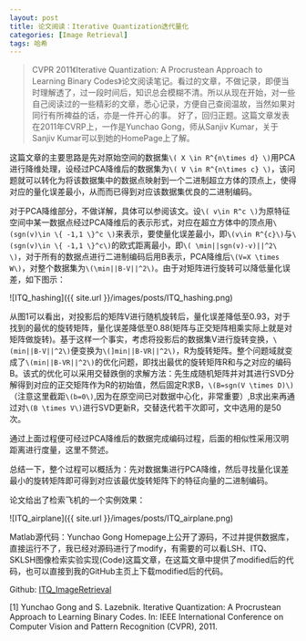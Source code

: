 ```yaml
---
layout: post
title: 论文阅读：Iterative Quantization迭代量化
categories: [Image Retrieval]
tags: 哈希
---
```


> CVPR 2011《Iterative Quantization: A Procrustean Approach to Learning Binary Codes》论文阅读笔记。看过的文章，不做记录，即便当时理解透了，过一段时间后，知识总会模糊不清。所以从现在开始，对一些自己阅读过的一些精彩的文章，悉心记录，方便自己查阅温故，当然如果对同行有所裨益的话，亦是一件开心的事。
好了，回归正题。这篇文章发表在2011年CVRP上，一作是Yunchao Gong，师从Sanjiv Kumar，关于Sanjiv Kumar可以到她的HomePage上了解。

这篇文章的主要思路是先对原始空间的数据集`\( X \in R^{n\times d} \)`用PCA进行降维处理，设经过PCA降维后的数据集为`\( V \in R^{n\times c} \)`，该问题就可以转化为将该数据集中的数据点映射到一个二进制超立方体的顶点上，使得对应的量化误差最小，从而而已得到对应该数据集优良的二进制编码。

对于PCA降维部分，不做详解，具体可以参阅该文。设`\( v\in R^c \)`为原特征空间中某一数据点经过PCA降维后的表示形式，对应在超立方体中的顶点用`\(sgn(v)\in \{ -1,1 \}^c \)`来表示，要使量化误差最小，即`\(v\in R^{c}\)`与`\(sgn(v)\in \{ -1,1 \}^c\)`的欧式距离最小，即`\( \min||sgn(v)-v)||^2\ \)`，对于所有的数据点进行二进制编码后用B表示，PCA降维后`\(V=X \times W\)`，对整个数据集为`\(\min||B-V||^2\)`。由于对矩阵进行旋转可以降低量化误差，如下图示：

![ITQ_hashing]({{ site.url }}/images/posts/ITQ_hashing.png)

从图1可以看出，对投影后的矩阵V进行随机旋转后，量化误差降低至0.93，对于找到的最优的旋转矩阵，量化误差降低至0.88(矩阵与正交矩阵相乘实际上就是对矩阵做旋转)。基于这样一个事实，考虑将投影后的数据集V进行旋转变换，`\(min||B-V||^2\)`便变换为`\(]min||B-VR||^2\)`，R为旋转矩阵。整个问题域就变成了`\(min||B-VR||^2\)`的优化问题，即找出最优的旋转矩阵R和与之对应的编码B。该式的优化可以采用交替跌倒的求解方法：先生成随机矩阵并对其进行SVD分解得到对应的正交矩阵作为R的初始值，然后固定R求B，`\(B=sgn(V \times D)\)`（注意这里截距`\(b=0\)`,因为在原空间已对数据中心化，非常重要）,B求出来再通过对`\(B \times V\)`进行SVD更新R，交替迭代若干次即可，文中选用的是50次。

通过上面过程便可经过PCA降维后的数据完成编码过程，后面的相似性采用汉明距离进行度量，这里不赘述。

总结一下，整个过程可以概括为：先对数据集进行PCA降维，然后寻找量化误差最小的旋转矩阵即可得到对应该最优旋转矩阵下的特征向量的二进制编码。

论文给出了检索飞机的一个实例效果：

![ITQ_airplane]({{ site.url }}/images/posts/ITQ_airplane.png)

Matlab源代码：Yunchao Gong Homepage上公开了源码，不过并提供数据库，直接运行不了，我已经对源码进行了modify，有需要的可以看LSH、ITQ、SKLSH图像检索实验实现(Code)这篇文章，在这篇文章中提供了modified后的代码，也可以直接到我的GitHub主页上下载modified后的代码。

Github: [ITQ_ImageRetrieval](https://github.com/willard-yuan/ITQ_ImageRetrieval)

[1] Yunchao Gong and S. Lazebnik. Iterative Quantization: A Procrustean Approach to Learning Binary Codes. In: IEEE International Conference on Computer Vision and Pattern Recognition (CVPR), 2011.